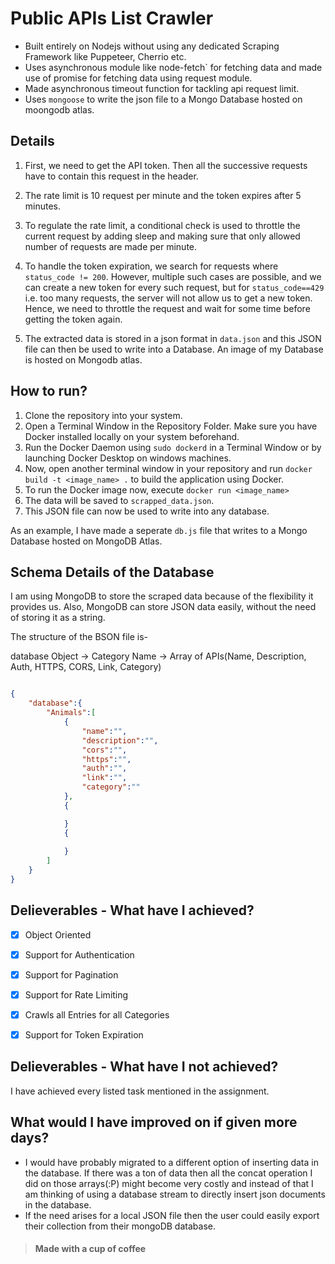 
# Public APIs List Crawler

* Built entirely on Nodejs without using any dedicated Scraping Framework like Puppeteer, Cherrio etc.
* Uses asynchronous module like node-fetch` for fetching data and made use of promise for fetching data using request module.
* Made asynchronous timeout function for tackling api request limit.
* Uses `mongoose` to write the json file to a Mongo Database hosted on moongodb atlas.

## Details

1. First, we need to get the API token. Then all the successive requests have to contain this request in the header. 

2. The rate limit is 10 request per minute and the token expires after 5 minutes. 

3. To regulate the rate limit, a conditional check is used to throttle the current request by adding sleep and making sure that only allowed number of requests are made per minute.

4. To handle the token expiration, we search for requests where `status_code != 200`. However, multiple such cases are possible, and we can create a new token for every such request, but for `status_code==429` i.e. too many requests, the server will not allow us to get a new token. Hence, we need to throttle the request and wait for some time before getting the token again.  

5. The extracted data is stored in a json format in `data.json` and this JSON file can then be used to write into a Database. An image of my Database is hosted on Mongodb atlas. 

## How to run?
1. Clone the repository into your system.
2. Open a Terminal Window in the Repository Folder. Make sure you have Docker installed locally on your system beforehand.
3. Run the Docker Daemon using `sudo dockerd` in a Terminal Window or by launching Docker Desktop on windows machines.
4. Now, open another terminal window in your repository and run `docker build -t <image_name> .` to build the application using Docker.
5. To run the Docker image now, execute `docker run <image_name>`
6. The data will be saved to `scrapped_data.json`.
7. This JSON file can now be used to write into any database.

As an example, I have made a seperate `db.js` file that writes to a Mongo Database hosted on MongoDB Atlas. 

## Schema Details of the Database

I am using MongoDB to store the scraped data because of the flexibility it provides us. Also, MongoDB can store JSON data easily, without the need of storing it as a string.

The structure of the BSON file is- 

database Object -> Category Name -> Array of APIs(Name, Description, Auth, HTTPS, CORS, Link, Category)

```json

{
    "database":{
        "Animals":[
            {
                "name":"",
                "description":"",
                "cors":"",
                "https":"",
                "auth":"",
                "link":"",
                "category":""
            },
            {

            }
            {
            
            }
        ]
    }
}


```
## Delieverables - What have I achieved?

- [x] Object Oriented
- [x] Support for Authentication
- [x] Support for Pagination
- [x] Support for Rate Limiting
- [x] Crawls all Entries for all Categories
- [x] Support for Token Expiration


## Delieverables - What have I not achieved?

I have achieved every listed task mentioned in the assignment.

## What would I have improved on if given more days?

-  I would have probably migrated to a different option of inserting data in the database. If there was a ton of data then all the concat operation I did on those arrays(:P) might become very costly and instead of that I am thinking of using a database stream to directly insert json documents in the database.
- If the need arises for a local JSON file then the user could easily export their collection from their mongoDB database.

> #### Made with a cup of coffee

